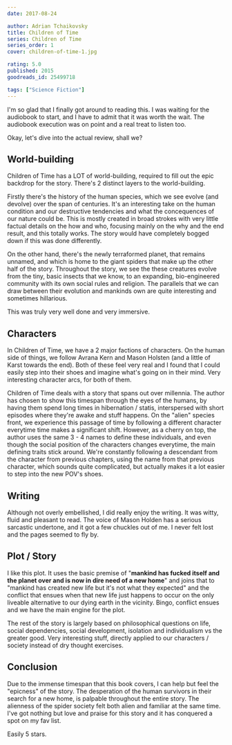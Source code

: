 ```yaml
---
date: 2017-08-24

author: Adrian Tchaikovsky
title: Children of Time
series: Children of Time
series_order: 1
cover: children-of-time-1.jpg

rating: 5.0
published: 2015
goodreads_id: 25499718

tags: ["Science Fiction"]
---
```


I'm so glad that I finally got around to reading this. I was waiting for the audiobook to start, and I have to admit that it was worth the wait. The audiobook execution was on point and a real treat to listen too.

<!--more-->

Okay, let's dive into the actual review, shall we?

## World-building

Children of Time has a LOT of world-building, required to fill out the epic backdrop for the story. There's 2 distinct layers to the world-building.

Firstly there's the history of the human species, which we see evolve (and devolve) over the span of centuries. It's an interesting take on the human condition and our destructive tendencies and what the concequences of our nature could be. This is mostly created in broad strokes with very little factual details on the how and who, focusing mainly on the why and the end result, and this totally works. The story would have completely bogged down if this was done differently.

On the other hand, there's the newly terraformed planet, that remains unnamed, and which is home to the giant spiders that make up the other half of the story. Throughout the story, we see the these creatures evolve from the tiny, basic insects that we know, to an expanding, bio-engineered community with its own social rules and religion. The parallels that we can draw between their evolution and mankinds own are quite interesting and sometimes hillarious.

This was truly very well done and very immersive.

## Characters

In Children of Time, we have a 2 major factions of characters. On the human side of things, we follow Avrana Kern and Mason Holsten (and a little of Karst towards the end). Both of these feel very real and I found that I could easily step into their shoes and imagine what's going on in their mind. Very interesting character arcs, for both of them.

Children of Time deals with a story that spans out over millennia. The author has chosen to show this timespan through the eyes of the humans, by having them spend long times in hibernation / statis, interspersed with short episodes where they're awake and stuff happens. On the "alien" species front, we experience this passage of time by following a different character everytime time makes a significant shift. However, as a cherry on top, the author uses the same 3 - 4 names to define these individuals, and even though the social position of the characters changes everytime, the main defining traits stick around. We're constantly following a descendant from the character from previous chapters, using the name from that previous character, which sounds quite complicated, but actually makes it a lot easier to step into the new POV's shoes.

## Writing

Although not overly embellished, I did really enjoy the writing. It was witty, fluid and pleasant to read. The voice of Mason Holden has a serious sarcastic undertone, and it got a few chuckles out of me. I never felt lost and the pages seemed to fly by.

## Plot / Story

I like this plot. It uses the basic premise of "**mankind has fucked itself and the planet over and is now in dire need of a new home**" and joins that to "mankind has created new life but it's not what they expected" and the conflict that ensues when that new life just happens to occur on the only liveable alternative to our dying earth in the vicinity. Bingo, conflict ensues and we have the main engine for the plot.

The rest of the story is largely based on philosophical questions on life, social dependencies, social development, isolation and individualism vs the greater good. Very interesting stuff, directly applied to our characters / society instead of dry thought exercises.

## Conclusion

Due to the immense timespan that this book covers, I can help but feel the "epicness" of the story. The desperation of the human survivors in their search for a new home, is palpable throughout the entire story. The alienness of the spider society felt both alien and familiar at the same time. I've got nothing but love and praise for this story and it has conquered a spot on my fav list.

Easily 5 stars.

